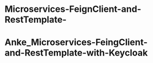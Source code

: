 # Microservices-FeignClient-and-RestTemplate-
# Anke_Microservices-FeingClient-and-RestTemplate-with-Keycloak
